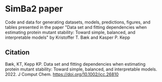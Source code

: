 # SimBa2 paper

Code and data for generating datasets, models, predictions, figures, and tables presented in the paper "Data set and fitting dependencies when estimating protein mutant stability: Toward simple, balanced, and interpretable models" by Kristoffer T. Bæk and Kasper P. Kepp

## Citation

Bæk, KT, Kepp KP. Data set and fitting dependencies when estimating protein mutant stability: Toward simple, balanced, and interpretable models. 2022. J Comput Chem. https://doi.org/10.1002/jcc.26810
